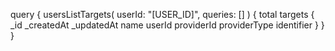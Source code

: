 query {
    usersListTargets(
        userId: "[USER_ID]",
        queries: []
    ) {
        total
        targets {
            _id
            _createdAt
            _updatedAt
            name
            userId
            providerId
            providerType
            identifier
        }
    }
}

